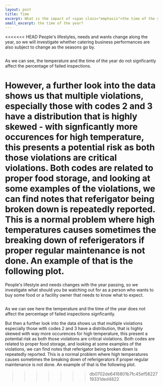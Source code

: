 ```yaml
---
layout: post
title: Time
excerpt: What is the impact of <span class="emphasis">the time of the year</span>?
small_excerpt: the time of the year?
---
```


<<<<<<< HEAD
People's lifestyles, needs and wants change along the year, so we will investigate whether catering business performances are also subject to change as the seasons go by.
<!-- you should be watching out for as a person who wants to buy some food or a facility owner that needs to know what to expect. -->

<div class="column">
    <div class="wrapperDoughnut" id="cherry"></div>
</div>
<div class="column">
    <div class="wrapperDoughnut" id="car"></div>
</div>

As we can see, the temperature and the time of the year do not signficantly affect the percentage of failed inspections.

However, a further look into the data shows us that multiple violations, especially those with codes 2 and 3 have a distribution that is highly skewed - with signficantly more occurences for high temperature, this presents a potential risk as both those violations are critical violations. Both codes are related to proper food storage, and looking at some examples of the violations, we can find notes that referigator being broken down is repeatedly reported. This is a normal problem where high temperatures causes sometimes the breaking down of referigerators if proper regular maintenance is not done. An example of that is the following plot.
=======
People's lifestyle and needs changes with the year passing, so we investigate what should you be watching out for as a person who wants to buy some food or a facility owner that needs to know what to expect.

<div class="column">
<div class="wrapperDoughnut" id="cherry"></div>
</div>

<div class="column">
<div class="wrapperDoughnut" id="car"></div>
</div>

As we can see here the temperature and the time of the year does not affect the percentage of failed inspections signficantly.

But then a further look into the data shows us that multiple violations especially those with codes 2 and 3 have a distribution, that is highly skewed with way more occurences for high temperature, this present a potential risk as both those violations are critical violations. Both codes are related to proper food storage, and looking at some examples of the violations, we can find notes that referigator being broken down is repeatedly reported. This is a normal problem where high temperatures causes sometimes the breaking down of referigerators if proper regular maintenance is not done. An example of that is the following plot.
>>>>>>> db0702de6416801b7fc45ef5822719331ded4822

<div class="column">
<div class="wrapperDoughnut" id="timeline-chart"></div>
</div>

<!-- JS -->
<script src="https://code.jquery.com/jquery-3.4.1.min.js" integrity="sha256-CSXorXvZcTkaix6Yvo6HppcZGetbYMGWSFlBw8HfCJo=" crossorigin="anonymous"></script>
<script src="https://cdn.jsdelivr.net/npm/apexcharts"></script>
<script>
    function generate_plot() {
      var options = {
            chart: {
                height: 350,
                type: 'bar',
            },
            plotOptions: {
                bar: {
                    dataLabels: {
                        position: 'top', // top, center, bottom
                    },
                }
            },
            dataLabels: {
                enabled: true,
                formatter: function (val) {
                    return val + "%";
                },
<<<<<<< HEAD
                offsetY: 3,
                style: {
                    fontSize: '12px',
                    colors: ["#ffffff"]
=======
                offsetY: -20,
                style: {
                    fontSize: '12px',
                    colors: ["#304758"]
>>>>>>> db0702de6416801b7fc45ef5822719331ded4822
                }
            },
            series: [{
                name: 'Violation percentage',
                data: [19.0, 20.0, 20.0, 20.0, 19.0, 20.0, 20.0, 20.0, 20.0, 19.0, 18.0, 16.0]
            }],
            xaxis: {
                categories: ["Jan", "Feb", "Mar", "Apr", "May", "Jun", "Jul", "Aug", "Sep", "Oct", "Nov", "Dec"],
                position: 'top',
                labels: {
                    offsetY: -18,
                },
                axisBorder: {
                    show: false
                },
                axisTicks: {
                    show: false
                },
<<<<<<< HEAD
=======
                crosshairs: {
                    fill: {
                        type: 'gradient',
                        gradient: {
                            colorFrom: '#D8E3F0',
                            colorTo: '#BED1E6',
                            stops: [0, 100],
                            opacityFrom: 0.4,
                            opacityTo: 0.5,
                        }
                    }
                },
>>>>>>> db0702de6416801b7fc45ef5822719331ded4822
                tooltip: {
                    enabled: true,
                    offsetY: -35,
                }
            },
            fill: {
                gradient: {
                    shade: 'light',
                    type: "horizontal",
                    shadeIntensity: 0.25,
                    gradientToColors: undefined,
                    inverseColors: true,
                    opacityFrom: 1,
                    opacityTo: 1,
                    stops: [50, 0, 100, 100]
                },
            },
            yaxis: {
                axisBorder: {
                    show: false
                },
                axisTicks: {
                    show: false,
                },
                labels: {
                    show: false,
                    formatter: function (val) {
                        return val + "%";
                    }
                }
            },
            title: {
                text: 'Percentage of failed inspections in every month from 2010-2019',
                floating: true,
                offsetY: 320,
                align: 'center',
                style: {
                    color: '#444'
                }
            },
        };
        var chart = new ApexCharts(
            document.querySelector("#cherry"),
            options
        );
        chart.render();
    }
<<<<<<< HEAD
    function plot_temp() {
        var options = {
            chart: {
                height: 350,
                type: 'bar',
            },
            plotOptions: {
                bar: {
                    dataLabels: {
                        position: 'top', // top, center, bottom
                    },
                }
            },
            dataLabels: {
                enabled: true,
                formatter: function (val) {
                    return val + "°F";
                },
                offsetY: -20,
                style: {
                    fontSize: '12px',
                    colors: ["#304758"]
                }
            },
            series: [{
                name: 'Temperature',
                data: [30.72, 34.43, 46.84, 58.72, 70.94, 80.41, 85.0, 82.92, 75.93, 62.94, 47.61, 36.76]
            }],
            xaxis: {
                categories: ["Jan", "Feb", "Mar", "Apr", "May", "Jun", "Jul", "Aug", "Sep", "Oct", "Nov", "Dec"],
                position: 'top',
                labels: {
                    offsetY: -18,
                },
                axisBorder: {
                    show: false
                },
                axisTicks: {
                    show: false
                },
                tooltip: {
                    enabled: true,
                    offsetY: -35,
                }
            },
            tooltip: {
                enabled: true,
                offsetY: -35,
                marker: {
                    show: false,
                },
            },
            fill: {
                gradient: {
                    shade: 'light',
                    type: "horizontal",
                    shadeIntensity: 0.25,
                    gradientToColors: undefined,
                    inverseColors: true,
                    opacityFrom: 1,
                    opacityTo: 1,
                    stops: [50, 0, 100, 100]
                },
                colors: ['#730000']
            },
            yaxis: {
                axisBorder: {
                    show: false
                },
                axisTicks: {
                    show: false,
                },
                labels: {
                    show: false,
                    formatter: function (val) {
                        return val + "°F";
                    },
                },
            },
            title: {
                text: 'Average maximum temperature by month from 2010-2019',
                floating: true,
                offsetY: 320,
                align: 'center',
                style: {
                    color: '#444'
                }
            },
        };
        var chart = new ApexCharts(
            document.querySelector("#car"),
            options
        );
        chart.render();
    }
    function plot_hist()
    {
        var options = {
            chart: {
                type: "histogram",
                height: 380,
                foreColor: "#999",
                events: {
                dataPointSelection: function(e, chart,opts) {
                    var arraySelected = []
                    opts.selectedDataPoints.map((selectedIndex) => {
                    selectedIndex.map((s) => {
                        arraySelected.push(chart.w.globals.series[0][s])
                    })
                    });
                    arraySelected = arraySelected.reduce((acc, curr) => acc + curr, 0)                                        
                    document.querySelector("#selected-count").innerHTML = arraySelected
                }
                }
            },
            plotOptions: {
                bar: {
                dataLabels: {
                    enabled: false
                }
                }
            },
            series: [{
                name: "#Occurences",
                data: [190, 419, 386, 395, 564, 832, 1207, 68]
            }],
            states: {
                active: {
                allowMultipleDataPointsSelection: true
                }
            },
            xaxis: {
                categories: ['20-30°F', '30-40°F', '40-50°F', '50-60°F', '60-70°F', '70-80°F', '80-90°F', '90-100°F'],
                axisBorder: {
                show: false
                },
                axisTicks: {
                show: false
                }
            },
            yaxis: {
                tickAmount: 4,
                labels: {
                offsetX: -5,
                offsetY: -5
                },
            },
            tooltip: {
                x: {
                format: "dd MMM yyyy"
                },
            },
            title: {
                text: 'Histogram of temperature distribution over violations of code 2',
                align: 'center',
                style: {
                    color: '#444'
                }
            },
        };
        var chart = new ApexCharts(document.querySelector("#timeline-chart"), options);
        chart.render();
    }
=======
        function plot_temp() {
            var options = {
                    chart: {
                        height: 350,
                        type: 'bar',
                    },
                    plotOptions: {
                        bar: {
                            dataLabels: {
                                position: 'top', // top, center, bottom
                            },
                        }
                    },
                    dataLabels: {
                        enabled: true,
                        formatter: function (val) {
                            return val + "°C";
                        },
                        offsetY: -20,
                        style: {
                            fontSize: '12px',
                            colors: ["#304758"]
                        }
                    },
                    series: [{
                        name: 'Temperature',
                        data: [30.72, 34.43, 46.84, 58.72, 70.94, 80.41, 85.0, 82.92, 75.93, 62.94, 47.61, 36.76]
                    }],
                    xaxis: {
                        categories: ["Jan", "Feb", "Mar", "Apr", "May", "Jun", "Jul", "Aug", "Sep", "Oct", "Nov", "Dec"],
                        position: 'top',
                        labels: {
                            offsetY: -18,
                        },
                        axisBorder: {
                            show: false
                        },
                        axisTicks: {
                            show: false
                        },
                        crosshairs: {
                            fill: {
                                type: 'gradient',
                                gradient: {
                                    colorFrom: '#D8E3F0',
                                    colorTo: '#BED1E6',
                                    stops: [0, 100],
                                    opacityFrom: 0.4,
                                    opacityTo: 0.5,
                                }
                            }
                        },
                        tooltip: {
                            enabled: true,
                            offsetY: -35,
                        }
                    },
                    fill: {
                        gradient: {
                            shade: 'light',
                            type: "horizontal",
                            shadeIntensity: 0.25,
                            gradientToColors: undefined,
                            inverseColors: true,
                            opacityFrom: 1,
                            opacityTo: 1,
                            stops: [50, 0, 100, 100]
                        },
                        colors: ['#730000']
                    },
                    yaxis: {
                        axisBorder: {
                            show: false
                        },
                        axisTicks: {
                            show: false,
                        },
                        labels: {
                            show: false,
                            formatter: function (val) {
                                return val + "°C";
                            },
                        },
                    },
                    title: {
                        text: 'Average maximum temperature by month from 2010-2019',
                        floating: true,
                        offsetY: 320,
                        align: 'center',
                        style: {
                            color: '#444'
                        }
                    },
                };
                var chart = new ApexCharts(
                    document.querySelector("#car"),
                    options
                );
                chart.render();
            }
            function plot_hist()
            {
                var options = {
                    chart: {
                        type: "histogram",
                        height: 380,
                        foreColor: "#999",
                        events: {
                        dataPointSelection: function(e, chart,opts) {
                            var arraySelected = []
                            opts.selectedDataPoints.map((selectedIndex) => {
                            selectedIndex.map((s) => {
                                arraySelected.push(chart.w.globals.series[0][s])
                            })
                            });
                            arraySelected = arraySelected.reduce((acc, curr) => acc + curr, 0)                                        
                            document.querySelector("#selected-count").innerHTML = arraySelected
                        }
                        }
                    },
                    plotOptions: {
                        bar: {
                        dataLabels: {
                            enabled: false
                        }
                        }
                    },
                    series: [{
                        name: "#Occurences",
                        data: [190, 419, 386, 395, 564, 832, 1207, 68]
                    }],
                    states: {
                        active: {
                        allowMultipleDataPointsSelection: true
                        }
                    },
                    xaxis: {
                        categories: ['20-30°C', '30-40°C', '40-50°C', '50-60°C', '60-70°C', '70-80°C', '80-90°C', '90-100°C'],
                        axisBorder: {
                        show: false
                        },
                        axisTicks: {
                        show: false
                        }
                    },
                    yaxis: {
                        tickAmount: 4,
                        labels: {
                        offsetX: -5,
                        offsetY: -5
                        },
                    },
                    tooltip: {
                        x: {
                        format: "dd MMM yyyy"
                        },
                    },
                    title: {
                        text: 'Histogram of temperature distribution over violations of code 2',
                        floating: true,
                        offsetY: 320,
                        align: 'center',
                        style: {
                            color: '#444'
                        }
                    },
                };
                var chart = new ApexCharts(document.querySelector("#timeline-chart"), options);
                chart.render();
            }
>>>>>>> db0702de6416801b7fc45ef5822719331ded4822
    generate_plot()
    plot_temp()
    plot_hist()
</script>